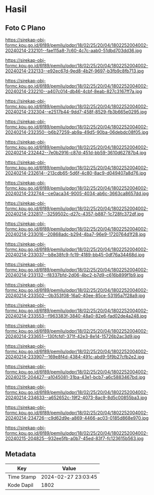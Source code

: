 # Hasil

## Foto C Plano

https://sirekap-obj-formc.kpu.go.id/6f89/pemilu/pdpr/18/02/25/20/04/1802252004002-20240214-232101--fae115a8-7c60-4c7c-aab0-51dbd703dd36.jpg

https://sirekap-obj-formc.kpu.go.id/6f89/pemilu/pdpr/18/02/25/20/04/1802252004002-20240214-232133--e92ec67d-9ed8-4b2f-9697-b3fb9c8fb713.jpg

https://sirekap-obj-formc.kpu.go.id/6f89/pemilu/pdpr/18/02/25/20/04/1802252004002-20240214-232210--a407c014-db46-4cbf-8eab-827c3167ff7a.jpg

https://sirekap-obj-formc.kpu.go.id/6f89/pemilu/pdpr/18/02/25/20/04/1802252004002-20240214-232304--e2517b44-9dd7-458f-8529-fb3b665e0295.jpg

https://sirekap-obj-formc.kpu.go.id/6f89/pemilu/pdpr/18/02/25/20/04/1802252004002-20240214-232350--b6b27259-ab9a-49d5-90ba-06debdc08f05.jpg

https://sirekap-obj-formc.kpu.go.id/6f89/pemilu/pdpr/18/02/25/20/04/1802252004002-20240214-232442--7e0b2916-c87d-451d-bb59-3610d62787b4.jpg

https://sirekap-obj-formc.kpu.go.id/6f89/pemilu/pdpr/18/02/25/20/04/1802252004002-20240214-232614--213cdb65-5d6f-4c80-8ac9-d049407a8d76.jpg

https://sirekap-obj-formc.kpu.go.id/6f89/pemilu/pdpr/18/02/25/20/04/1802252004002-20240214-232744--ce0aca34-9005-4034-ab6c-3663ca8657dd.jpg

https://sirekap-obj-formc.kpu.go.id/6f89/pemilu/pdpr/18/02/25/20/04/1802252004002-20240214-232817--3259502c-d27c-4357-b887-1c728fc372df.jpg

https://sirekap-obj-formc.kpu.go.id/6f89/pemilu/pdpr/18/02/25/20/04/1802252004002-20240214-233016--20868adc-b294-4ba7-96e9-1720764d1f28.jpg

https://sirekap-obj-formc.kpu.go.id/6f89/pemilu/pdpr/18/02/25/20/04/1802252004002-20240214-233037--b8e38fc9-fc19-4189-bb45-0df76a34468d.jpg

https://sirekap-obj-formc.kpu.go.id/6f89/pemilu/pdpr/18/02/25/20/04/1802252004002-20240214-233132--f8337bfd-2d06-4bc2-b7d9-c616b899f1b9.jpg

https://sirekap-obj-formc.kpu.go.id/6f89/pemilu/pdpr/18/02/25/20/04/1802252004002-20240214-233502--0b353f08-16a0-40ee-85ce-53195a7f28a9.jpg

https://sirekap-obj-formc.kpu.go.id/6f89/pemilu/pdpr/18/02/25/20/04/1802252004002-20240214-233553--f963383f-3840-48a0-82e6-fad02de4a248.jpg

https://sirekap-obj-formc.kpu.go.id/6f89/pemilu/pdpr/18/02/25/20/04/1802252004002-20240214-233651--130fcfd1-371f-42e3-8e14-15726b2ac3d9.jpg

https://sirekap-obj-formc.kpu.go.id/6f89/pemilu/pdpr/18/02/25/20/04/1802252004002-20240214-233907--169e8f4d-4384-491c-abd9-5f9b27cfb2e2.jpg

https://sirekap-obj-formc.kpu.go.id/6f89/pemilu/pdpr/18/02/25/20/04/1802252004002-20240215-204427--a1045081-31ba-43e1-bcb7-a6c5883467bd.jpg

https://sirekap-obj-formc.kpu.go.id/6f89/pemilu/pdpr/18/02/25/20/04/1802252004002-20240214-234633--a652652c-19f2-4073-8ac9-8d5c00855ba3.jpg

https://sirekap-obj-formc.kpu.go.id/6f89/pemilu/pdpr/18/02/25/20/04/1802252004002-20240214-234726--c9d62d9e-a869-4466-ac03-0185d868e970.jpg

https://sirekap-obj-formc.kpu.go.id/6f89/pemilu/pdpr/18/02/25/20/04/1802252004002-20240215-204825--932ee5fb-a0b7-45ed-83f7-fc123615b563.jpg


## Metadata

| Key        | Value               |
| ---------- | ------------------- |
| Time Stamp | 2024-02-27 23:03:45 |
| Kode Dapil | 1802                |



